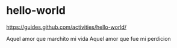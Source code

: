 # hello-world
https://guides.github.com/activities/hello-world/

Aquel amor que marchito mi vida
Aquel amor que fue mi perdicion

